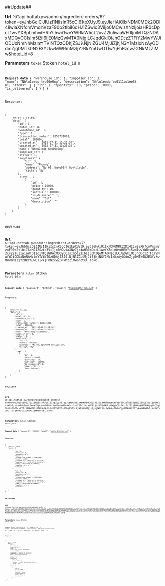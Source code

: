 ##Update##


**Url**
<code>PUT</code>api.hottab.pw/admin/ingredient-orders/6?token=eyJhbGciOiJIUzI1NiIsInR5cCI6IkpXUyJ9.eyJleHAiOiIxNDM0MDk2ODI4IiwiaXNfcmVmcmVzaF90b2tlbiI6dHJ1ZSwic3ViIjo0MCwiaXNzIjoiaHR0cDpcL1wvYXBpLmhvdHRhYi5wd1wvYWRtaW5cL2xvZ2luIiwiaWF0IjoiMTQzNDAxMDQyOCIsIm5iZiI6IjE0MzQwMTA0MjgiLCJqdGkiOiJhODczZTFiY2MwYWJiODUxNmNhMzlmYTViNTQzODhjZSJ9.NjNlZGU4MjJiZjhjNGY1MzIxNzAyODdmZjg0MTk0N2E3YzkwMWRmMzljYzBkYmUwOTIwYjFhNzcwZGNkMzZiMw&hotel_id=8


**Parameters**
<code>token</code> $token
<code>hotel_id<code> 8


**Request data**
{
    "warehouse_id": 1,
    "supplier_id": 3,
    "name": "Nh\u1eadp h\u00e0ng",
    "description": "Nh\u1eadp \u0111\u1ee3t n",
    "items": [
        {
            "id": 1,
            "quantity": 10,
            "price": 10000,
            "is_delivered": 1
        }
    ]
}


Response:

```
{
    "error": false,
    "data": {
        "id": 2,
        "hotel_id": 8,
        "warehouse_id": 1,
        "type": 1,
        "transaction_number": 8150731001,
        "total": 100000,
        "created_at": "2015-07-31 15:22:54",
        "updated_at": "2015-07-31 15:23:34",
        "name": "Nh\u1eadp h\u00e0ng",
        "supplier_id": 3,
        "status": 1,
        "suppliers": {
            "id": 3,
            "name": "Phuong",
            "address": "No 02, Ng\u00f4 Quy\u1ec1n",
            "title": "Ms"
        },
        "items": [
            {
                "id": 8,
                "price": 10000,
                "quantity": 10,
                "subtotal": 100000,
                "is_delivered": 1,
                "name": "Oil",
                "description": ""
            }
        ]
    }
}

```

##View##


**Url**
<code>GET</code>api.hottab.pw/admin/ingredient-orders/6?token=eyJhbGciOiJIUzI1NiIsInR5cCI6IkpXUyJ9.eyJleHAiOiIxNDM0MDk2ODI4IiwiaXNfcmVmcmVzaF90b2tlbiI6dHJ1ZSwic3ViIjo0MCwiaXNzIjoiaHR0cDpcL1wvYXBpLmhvdHRhYi5wd1wvYWRtaW5cL2xvZ2luIiwiaWF0IjoiMTQzNDAxMDQyOCIsIm5iZiI6IjE0MzQwMTA0MjgiLCJqdGkiOiJhODczZTFiY2MwYWJiODUxNmNhMzlmYTViNTQzODhjZSJ9.NjNlZGU4MjJiZjhjNGY1MzIxNzAyODdmZjg0MTk0N2E3YzkwMWRmMzljYzBkYmUwOTIwYjFhNzcwZGNkMzZiMw&hotel_id=8


**Parameters**
<code>token</code> $token
<code>hotel_id<code> 8


**Request data**
{
    "password": "123456",
    "email": "thanhdd@hottab.net"
}


Response:

```
{
    "error": false,
    "data": {
        "id": 2,
        "hotel_id": 8,
        "warehouse_id": 1,
        "type": 1,
        "transaction_number": 8150731001,
        "total": 100000,
        "created_at": "2015-07-31 15:22:54",
        "updated_at": "2015-07-31 15:23:34",
        "name": "Nh\u1eadp h\u00e0ng",
        "supplier_id": 3,
        "status": 1,
        "suppliers": {
            "id": 3,
            "name": "Phuong",
            "address": "No 02, Ng\u00f4 Quy\u1ec1n",
            "title": "Ms"
        },
        "items": [
            {
                "id": 8,
                "price": 10000,
                "quantity": 10,
                "subtotal": 100000,
                "is_delivered": 1,
                "name": "Oil",
                "description": ""
            }
        ]
    }
}

```

##List##


**Url**
<code>GET</code>api.hottab.pw/admin/ingredient-orders?token=eyJhbGciOiJIUzI1NiIsInR5cCI6IkpXUyJ9.eyJleHAiOiIxNDM0MDk2ODI4IiwiaXNfcmVmcmVzaF90b2tlbiI6dHJ1ZSwic3ViIjo0MCwiaXNzIjoiaHR0cDpcL1wvYXBpLmhvdHRhYi5wd1wvYWRtaW5cL2xvZ2luIiwiaWF0IjoiMTQzNDAxMDQyOCIsIm5iZiI6IjE0MzQwMTA0MjgiLCJqdGkiOiJhODczZTFiY2MwYWJiODUxNmNhMzlmYTViNTQzODhjZSJ9.NjNlZGU4MjJiZjhjNGY1MzIxNzAyODdmZjg0MTk0N2E3YzkwMWRmMzljYzBkYmUwOTIwYjFhNzcwZGNkMzZiMw&hotel_id=8


**Parameters**
<code>token</code> $token
<code>hotel_id<code> 8


**Request data**
{
    "password": "123456",
    "email": "waiter@hottab.net"
}


Response:

```
{
    "error": false,
    "data": [
        {
            "id": 2,
            "hotel_id": 8,
            "warehouse_id": 1,
            "type": 1,
            "transaction_number": 8150731001,
            "total": 50000,
            "created_at": "2015-07-31 15:22:54",
            "updated_at": "2015-07-31 15:22:54",
            "name": "Nh\u1eadp h\u00e0ng",
            "supplier_id": 3,
            "status": 1
        },
        {
            "id": 3,
            "hotel_id": 8,
            "warehouse_id": 1,
            "type": 1,
            "transaction_number": 8150731001,
            "total": 50000,
            "created_at": "2015-07-31 15:23:02",
            "updated_at": "2015-07-31 15:23:02",
            "name": "Nh\u1eadp h\u00e0ng",
            "supplier_id": 3,
            "status": 1
        }
    ]
}

```

##Create##


**Url**
<code>POST</code>api.hottab.pw/admin/ingredient-orders?token=eyJhbGciOiJIUzI1NiIsInR5cCI6IkpXUyJ9.eyJleHAiOiIxNDM0MDk2ODI4IiwiaXNfcmVmcmVzaF90b2tlbiI6dHJ1ZSwic3ViIjo0MCwiaXNzIjoiaHR0cDpcL1wvYXBpLmhvdHRhYi5wd1wvYWRtaW5cL2xvZ2luIiwiaWF0IjoiMTQzNDAxMDQyOCIsIm5iZiI6IjE0MzQwMTA0MjgiLCJqdGkiOiJhODczZTFiY2MwYWJiODUxNmNhMzlmYTViNTQzODhjZSJ9.NjNlZGU4MjJiZjhjNGY1MzIxNzAyODdmZjg0MTk0N2E3YzkwMWRmMzljYzBkYmUwOTIwYjFhNzcwZGNkMzZiMw&hotel_id=8


**Parameters**
<code>token</code> $token
<code>hotel_id<code> 8


**Request data**
{
    "warehouse_id": 1,
    "supplier_id": 3,
    "name": "Nh\u1eadp h\u00e0ng",
    "description": "Nh\u1eadp \u0111\u1ee3t n",
    "items": [
        {
            "id": 1,
            "quantity": 5,
            "price": 10000
        }
    ]
}


Response:

```
{
    "error": false,
    "data": {
        "id": 2,
        "hotel_id": 8,
        "warehouse_id": 1,
        "type": 1,
        "transaction_number": 8150731001,
        "total": 50000,
        "created_at": "2015-07-31 15:22:54",
        "updated_at": "2015-07-31 15:22:54",
        "name": "Nh\u1eadp h\u00e0ng",
        "supplier_id": 3,
        "status": 1,
        "suppliers": {
            "id": 3,
            "name": "Phuong",
            "address": "No 02, Ng\u00f4 Quy\u1ec1n",
            "title": "Ms"
        },
        "items": [
            {
                "id": 8,
                "price": 10000,
                "quantity": 5,
                "subtotal": 50000,
                "is_delivered": 0,
                "name": "Oil",
                "description": ""
            }
        ]
    }
}

```

